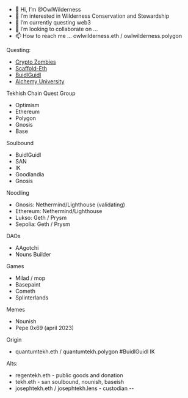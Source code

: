 - 👋 Hi, I’m @OwlWilderness  
- 👀 I’m interested in Wilderness Conservation and Stewardship
- 🌱 I’m currently questing web3 
- 💞️ I’m looking to collaborate on ... 
- 📫 How to reach me ... owlwilderness.eth / owlwilderness.polygon

Questing: 
- [Crypto Zombies](https://cryptozombies.io/en/course/)
- [Scaffold-Eth](https://speedrunethereum.com/)
- [BuidlGuidl](https://buidlguidl.com/) 
- [Alchemy University](https://university.alchemy.com/home)

Tekhish Chain Quest Group
- Optimism 
- Ethereum 
- Polygon 
- Gnosis  
- Base 

Soulbound
- BuidlGuidl
- SAN
- IK
- Goodlandia
- Gnosis

Noodling 
- Gnosis: Nethermind/Lighthouse (validating)
- Ethereum: Nethermind/Lighthouse
- Lukso: Geth / Prysm
- Sepolia: Geth / Prysm

DAOs
- AAgotchi 
- Nouns Builder

Games
- Milad / mop
- Basepaint
- Cometh
- Splinterlands 

Memes
- Nounish
- Pepe 0x69 (april 2023)

Origin
 - quantumtekh.eth / quantumtekh.polygon #BuidlGuidl IK

Alts:
- regentekh.eth - public goods and donation 
- tekh.eth - san soulbound, nounish, baseish
- josephtekh.eth / josephtekh.lens - custodian
-- 

<!---
OwlWilderness/OwlWilderness is a ✨ special ✨ repository because its `README.md` (this file) appears on your GitHub profile.
You can click the Preview link to take a look at your changes.
--->
